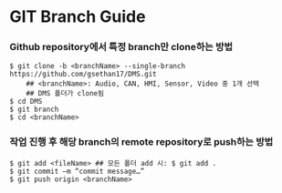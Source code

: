 # GIT Branch Guide
### Github repository에서 특정 branch만 clone하는 방법
```
$ git clone -b <branchName> --single-branch https://github.com/gsethan17/DMS.git
    ## <branchName>: Audio, CAN, HMI, Sensor, Video 중 1개 선택
    ## DMS 폴더가 clone됨
$ cd DMS
$ git branch  
$ cd <branchName>
```
### 작업 진행 후 해당 branch의 remote repository로 push하는 방법
```
$ git add <fileName> ## 모든 폴더 add 시: $ git add .
$ git commit –m “commit message…”
$ git push origin <branchName>
```